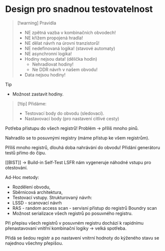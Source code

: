 # Design pro snadnou testovatelnost

> [!warning] Pravidla
> - NE zpětná vazba v kombinačních obvodech!
> - NE křížem propojená hradla!
> - NE dělat návrh na úrovni tranzistorů!
> - NE nedefinovaná logika! (stavové automaty)
> - NE asynchronní logika!
> - Hodiny nejsou data! (dělička hodin)
> 	- Nehradlovat hodiny!
> 	- Ne DDR návrh v našem obvodu!
> - Data nejsou hodiny! 

> [!tip] 
> - Možnost zastavit hodiny.


> [!tip] Přidáme: 
>- Testovací body do obvodu (sledovací).
>- Nastavovací body (pro nastavení citlivé cesty)

Potřeba přístupu do všech registrů!
Problém -> příliš mnoho pinů.

Nahradilo se to posuvnými registry (máme přístup ke všem registrům).

Příliš mnoho registrů, dlouhá doba nahrávání do obvodu!
Přidání generátoru testů přímo do čipu.

[[BIST]] -> Build-in Self-Test
LSFR nám vygeneruje náhodné vstupu pro otestování.

Ad-Hoc metody:
- Rozdělení obvodu,
- Sběrnicová architektura,
- Testovací vstupy.
Strukturovaný návrh:
- LSSD - scanovací návrh
- RAS - random access scan - servisní přístup do registrů
Boundry scan
- Možnost serializace všech registrů po posuvného registru.

Při přepisu všech registrů v posuvném registru dochází k rapidnímu přenastavovaní vnitřní kombinační logiky -> velká spotřeba.

Přidá se šedou registr a po nastavení vnitrní hodnoty do kýženého stavu se najednou všechny přepíšou. 
